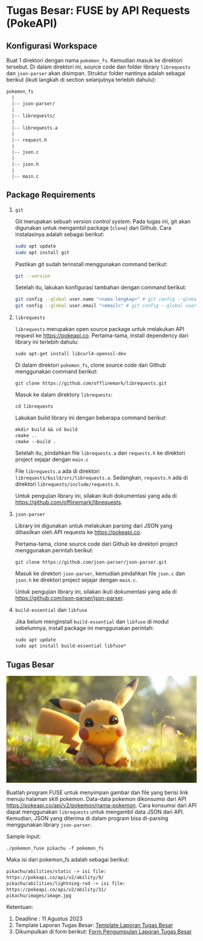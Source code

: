 # Tugas Besar: FUSE by API Requests (PokeAPI)



## Konfigurasi Workspace

Buat 1 direktori dengan nama `pokemon_fs`. Kemudian masuk ke direktori tersebut. Di dalam direktori ini, source code dan folder library `librequests` dan `json-parser` akan disimpan. Struktur folder nantinya adalah sebagai berikut (ikuti langkah di section selanjutnya terlebih dahulu):

```
pokemon_fs
  |
  |-- json-parser/
  |
  |-- librequests/
  |
  |-- librequests.a
  |
  |-- request.h
  |
  |-- json.c
  |
  |-- json.h
  |
  |-- main.c
```

## Package Requirements

1. `git`

    Git merupakan sebuah *version control system*. Pada tugas ini, git akan digunakan untuk mengambil package (`clone`) dari Github. Cara instalasinya adalah sebagai berikut:

    ```bash
    sudo apt update
    sudo apt install git
    ```

    Pastikan git sudah terinstall menggunakan command berikut:

    ```bash
    git --version
    ```

    Setelah itu, lakukan konfigurasi tambahan dengan command berikut:

    ```bash
    git config --global user.name "<nama lengkap>" # git config --global user.name "John Doe"
    git config --global user.email "<email>" # git config --global user.email "example@gmail.com"
    ```

2. `librequests`

    `librequests` merupakan open source package untuk melakukan API request ke https://pokeapi.co. Pertama-tama, install dependency dari library ini terlebih dahulu:

    ```
    sudo apt-get install libcurl4-openssl-dev
    ```

    Di dalam direktori `pokemon_fs`, clone source code dari Github menggunakan command berikut:

    ```
    git clone https://github.com/offlinemark/librequests.git
    ```

    Masuk ke dalam direktory `librequests`:

    ```
    cd librequests
    ``` 

    Lakukan build library ini dengan beberapa command berikut:

    ```
    mkdir build && cd build
    cmake ..
    cmake --build .
    ```

    Setelah itu, pindahkan file `librequests.a` dan `requests.h` ke direktori project sejajar dengan `main.c`

    File `librequests.a` ada di direktori `librequests/build/src/librequests.a`. Sedangkan, `requests.h` ada di direktori `librequests/include/requests.h`.

    Untuk pengujian library ini, silakan ikuti dokumentasi yang ada di https://github.com/offlinemark/librequests.

2. `json-parser`

    Library ini digunakan untuk melakukan parsing dari JSON yang dihasilkan oleh API requests ke https://pokeapi.co.

    Pertama-tama, clone source code dari Github ke direktori project menggunakan perintah berikut:

    ```
    git clone https://github.com/json-parser/json-parser.git
    ```

    Masuk ke direktori `json-parser`, kemudian pindahkan file `json.c` dan `json.h` ke direktori project sejajar dengan `main.c`.

    Untuk pengujian library ini, silakan ikuti dokumentasi yang ada di https://github.com/json-parser/json-parser.

4. `build-essential` dan `libfuse`

    Jika belum menginstall `build-essential` dan `libfuse` di modul sebelumnya, install package ini menggunakan perintah:

    ```
    sudo apt update
    sudo apt install build-essential libfuse*
    ```
## Tugas Besar

![](./assets/cute-pikachu-6o.jpg)

Buatlah program FUSE untuk menyimpan gambar dan file yang berisi link menuju halaman skill pokemon. Data-data pokemon dikonsumsi dari API https://pokeapi.co/api/v2/pokemon/nama-pokemon. Cara konsumsi dari API dapat menggunakan `librequests` untuk mengambil data JSON dari API. Kemudian, JSON yang diterima di dalam program bisa di-parsing menggunakan library `json-parser`.


Sample Input:

```
./pokemon_fuse pikachu -f pokemon_fs
```

Maka isi dari pokemon_fs adalah sebagai berikut:

```
pikachu/abilities/static -> isi file: https://pokeapi.co/api/v2/ability/9/
pikachu/abilities/lightning-rod -> isi file: https://pokeapi.co/api/v2/ability/31/
pikachu/images/image.jpg
```

Ketentuan:

1. Deadline : 11 Agustus 2023
2. Template Laporan Tugas Besar: [Template Laporan Tugas Besar](./Template%20Laporan%20Tugas%20Besar%20-%20Pemrograman%20Sistem%20Komputer.docx)
3. Dikumpulkan di form berikut: [Form Pengumpulan Laporan Tugas Besar](https://forms.gle/hPjZcdy1EZ8Dh7CB8)


